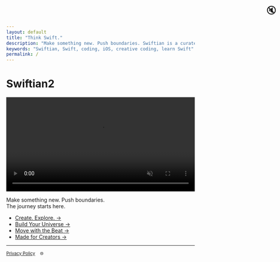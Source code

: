```yaml
---
layout: default
title: "Think Swift."
description: "Make something new. Push boundaries. Swiftian is a curated, interactive platform for learning Swift creatively."
keywords: "Swiftian, Swift, coding, iOS, creative coding, learn Swift"
permalink: /
---
```


# Swiftian2

<p align="center">
  <video id="logoVideo" autoplay loop muted playsinline preload="metadata" style="width: 100%; max-width: 640px; height: auto; cursor: pointer;">
    <source src="/assets/videos/logo.mp4" type="video/mp4">
    Your browser does not support the video tag.
  </video>
  <span id="soundIcon" style="position: absolute; top: 10px; right: 10px; font-size: 24px; cursor: pointer;">🔇</span>
</p>

<script>
  const video = document.getElementById('logoVideo');
  const soundIcon = document.getElementById('soundIcon');

  video.addEventListener('click', function() {
    video.muted = !video.muted;
    soundIcon.textContent = video.muted ? "🔇" : "🔊"; 
  });

  soundIcon.addEventListener('click', function(event) {
    event.stopPropagation(); 
    video.muted = !video.muted;
    soundIcon.textContent = video.muted ? "🔇" : "🔊";
  });
</script>

Make something new. Push boundaries.  
The journey starts here.

- [Create. Explore. →](/coding/)
- [Build Your Universe →](/universe/)
- [Move with the Beat →](/groove/)
- [Made for Creators →](/creators/)

---

<footer>
  <small>
    <a href="/privacy/">Privacy Policy</a>
    <span id="languageToggle" style="cursor: pointer; margin-left: 10px;">🌐</span>
  </small>
  <div id="languageList" style="display: none; margin-top: 10px; font-size: 0.9em;">
    <ul style="list-style: none; padding: 0;">
      <li><a href="/ar/">🇸🇦 ar - مرحبا</a></li>
      <li><a href="/ca/">🇪🇸 ca - Hola</a></li>
      <li><a href="/zh-hans/">🇨🇳 zh-hans - 你好</a></li>
      <li><a href="/zh-hant/">🇹🇼 zh-hant - 你好</a></li>
      <li><a href="/hr/">🇭🇷 hr - Bok</a></li>
      <li><a href="/cs/">🇨🇿 cs - Ahoj</a></li>
      <li><a href="/da/">🇩🇰 da - Hej</a></li>
      <li><a href="/nl/">🇳🇱 nl - Hallo</a></li>
      <li><a href="/fi/">🇫🇮 fi - Hei</a></li>
      <li><a href="/fr/">🇫🇷 fr - Bonjour</a></li>
      <li><a href="/de/">🇩🇪 de - Hallo</a></li>
      <li><a href="/el/">🇬🇷 el - Γεια</a></li>
      <li><a href="/he/">🇮🇱 he - שלום</a></li>
      <li><a href="/hi/">🇮🇳 hi - नमस्ते</a></li>
      <li><a href="/hu/">🇭🇺 hu - Helló</a></li>
      <li><a href="/id/">🇮🇩 id - Halo</a></li>
      <li><a href="/it/">🇮🇹 it - Ciao</a></li>
      <li><a href="/ja/">🇯🇵 ja - こんにちは</a></li>
      <li><a href="/ko/">🇰🇷 ko - 안녕하세요</a></li>
      <li><a href="/ms/">🇲🇾 ms - Hai</a></li>
      <li><a href="/no/">🇳🇴 no - Hei</a></li>
      <li><a href="/pl/">🇵🇱 pl - Cześć</a></li>
      <li><a href="/pt/">🇵🇹 pt - Olá</a></li>
      <li><a href="/ro/">🇷🇴 ro - Salut</a></li>
      <li><a href="/ru/">🇷🇺 ru - Привет</a></li>
      <li><a href="/sk/">🇸🇰 sk - Ahoj</a></li>
      <li><a href="/es/">🇪🇸 es - Hola</a></li>
      <li><a href="/sv/">🇸🇪 sv - Hej</a></li>
      <li><a href="/th/">🇹🇭 th - สวัสดี</a></li>
      <li><a href="/tr/">🇹🇷 tr - Merhaba</a></li>
      <li><a href="/uk/">🇺🇦 uk - Привіт</a></li>
      <li><a href="/vi/">🇻🇳 vi - Xin chào</a></li>
    </ul>
  </div>
</footer>

<script>
  document.getElementById('languageToggle').addEventListener('click', function () {
    const list = document.getElementById('languageList');
    list.style.display = list.style.display === 'none' ? 'block' : 'none';
  });
</script>
